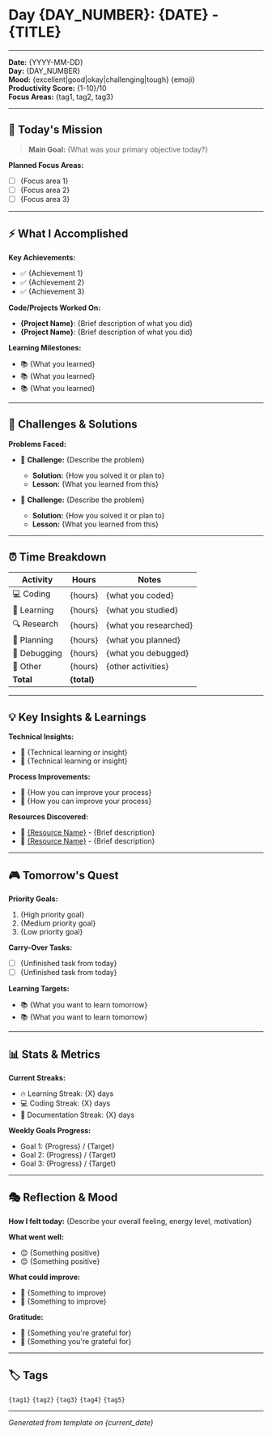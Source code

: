 # Day {DAY_NUMBER}: {DATE} - {TITLE}

---
**Date:** {YYYY-MM-DD}  
**Day:** {DAY_NUMBER}  
**Mood:** {excellent|good|okay|challenging|tough} {emoji}  
**Productivity Score:** {1-10}/10  
**Focus Areas:** {tag1, tag2, tag3}  

---

## 🎯 Today's Mission
> **Main Goal:** {What was your primary objective today?}

**Planned Focus Areas:**
- [ ] {Focus area 1}
- [ ] {Focus area 2}
- [ ] {Focus area 3}

---

## ⚡ What I Accomplished
**Key Achievements:**
- ✅ {Achievement 1}
- ✅ {Achievement 2}
- ✅ {Achievement 3}

**Code/Projects Worked On:**
- **{Project Name}**: {Brief description of what you did}
- **{Project Name}**: {Brief description of what you did}

**Learning Milestones:**
- 📚 {What you learned}
- 📚 {What you learned}
- 📚 {What you learned}

---

## 🧗 Challenges & Solutions
**Problems Faced:**
- 🚧 **Challenge:** {Describe the problem}
  - **Solution:** {How you solved it or plan to}
  - **Lesson:** {What you learned from this}

- 🚧 **Challenge:** {Describe the problem}
  - **Solution:** {How you solved it or plan to}
  - **Lesson:** {What you learned from this}

---

## ⏰ Time Breakdown
| Activity | Hours | Notes |
|----------|-------|-------|
| 💻 Coding | {hours} | {what you coded} |
| 📖 Learning | {hours} | {what you studied} |
| 🔍 Research | {hours} | {what you researched} |
| 📝 Planning | {hours} | {what you planned} |
| 🐛 Debugging | {hours} | {what you debugged} |
| 🎯 Other | {hours} | {other activities} |
| **Total** | **{total}** | |

---

## 💡 Key Insights & Learnings
**Technical Insights:**
- 🔑 {Technical learning or insight}
- 🔑 {Technical learning or insight}

**Process Improvements:**
- 🔄 {How you can improve your process}
- 🔄 {How you can improve your process}

**Resources Discovered:**
- 🔗 [{Resource Name}]({URL}) - {Brief description}
- 🔗 [{Resource Name}]({URL}) - {Brief description}

---

## 🎮 Tomorrow's Quest
**Priority Goals:**
1. {High priority goal}
2. {Medium priority goal}
3. {Low priority goal}

**Carry-Over Tasks:**
- [ ] {Unfinished task from today}
- [ ] {Unfinished task from today}

**Learning Targets:**
- 📚 {What you want to learn tomorrow}
- 📚 {What you want to learn tomorrow}

---

## 📊 Stats & Metrics
**Current Streaks:**
- 🔥 Learning Streak: {X} days
- 💻 Coding Streak: {X} days
- 📝 Documentation Streak: {X} days

**Weekly Goals Progress:**
- Goal 1: {Progress} / {Target}
- Goal 2: {Progress} / {Target}
- Goal 3: {Progress} / {Target}

---

## 🎭 Reflection & Mood
**How I felt today:**
{Describe your overall feeling, energy level, motivation}

**What went well:**
- 😊 {Something positive}
- 😊 {Something positive}

**What could improve:**
- 🔄 {Something to improve}
- 🔄 {Something to improve}

**Gratitude:**
- 🙏 {Something you're grateful for}
- 🙏 {Something you're grateful for}

---

## 🏷️ Tags
`{tag1}` `{tag2}` `{tag3}` `{tag4}` `{tag5}`

---

*Generated from template on {current_date}*
